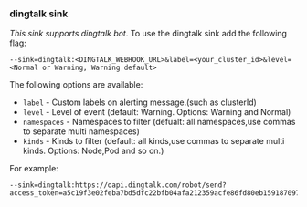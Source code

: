 ### dingtalk sink

*This sink supports dingtalk bot*.
To use the dingtalk sink add the following flag:

	--sink=dingtalk:<DINGTALK_WEBHOOK_URL>&label=<your_cluster_id>&level=<Normal or Warning, Warning default>


The following options are available:
* `label` - Custom labels on alerting message.(such as clusterId)
* `level` - Level of event (default: Warning. Options: Warning and Normal)
* `namespaces` - Namespaces to filter (defualt: all namespaces,use commas to separate multi namespaces)
* `kinds` - Kinds to filter (default: all kinds,use commas to separate multi kinds. Options: Node,Pod and so on.)

For example:

    --sink=dingtalk:https://oapi.dingtalk.com/robot/send?access_token=a5c19f3e02feba7bd5dfc22bfb04afa212359acfe86fd80eb159187097b7d014&label=c550367cdf1e84dfabab013b277cc6bc2&level=Normal